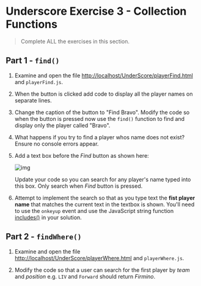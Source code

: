 # Underscore Exercise 3 - Collection Functions

<!-- ## Fetch latest Repository Branch

```
$ cd /DRIVE/xampp/htdocs/UnderScore
$ git pull --no-edit https://github.com/noucampdotorgCSAD2018/UnderScore.git latest
$ ls
$ git status

``` -->

> Complete ALL the exercises in this section.

## Part 1 - ``find()``

1.	Examine and open the file [http://localhost/UnderScore/playerFind.html](http://localhost/UnderScore/playerFind.html) and ``playerFind.js``.

1.	When the button is clicked add code to display all the player names on separate lines.

1.	Change the caption of the button to "Find Bravo".  Modify the code so when the button is pressed now use the ``find()`` function to find and display only the player called "Bravo".

1.	What happens if you try to find a player whos name does not exist?  Ensure no console errors appear.

1.	Add a text box before the *Find* button as shown here:

	![img](https://github.com/noucampdotorgCSAD2019/UnderScore/blob/master/images/findPlayers1.png)

	Update your code so you can search for any player's name typed into this box. Only search when *Find* button is pressed.

1.	Attempt to implement the search so that as you type text the **fist player name** that matches the current text in the textbox is shown.  You'll need to use the ``onkeyup`` event and use the JavaScript string function [includes()](https://www.w3schools.com/jsref/jsref_includes.asp) in your solution.


## Part 2 - ``findWhere()``

1.	Examine and open the file [http://localhost/UnderScore/playerWhere.html](http://localhost/UnderScore/playerWhere.html) and ``playerWhere.js``.

1.	Modify the code so that a user can search for the first player by *team* and *position* e.g. ``LIV`` and ``Forward`` should return *Firmino*.

<!-- 
1.	Push your code to **your private** repository on GitHub.  Type these commands into your *Git Bash* client:

	```
	$ git status
	$ git add .
	$ git commit -m "Exercise 3 - DONE|PARTIAL|HELP"
	$ git push origin master
	$ git status

	``` -->